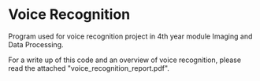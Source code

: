 # Voice Recognition

Program used for voice recognition project in 4th year module Imaging and Data Processing.

For a write up of this code and an overview of voice recognition, please read the attached "voice_recognition_report.pdf".
